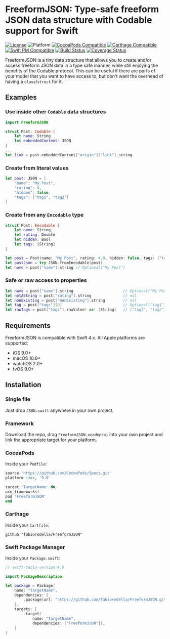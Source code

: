 # FreeformJSON: Type-safe freeform JSON data structure with Codable support for Swift

[![License](https://img.shields.io/cocoapods/l/FreeformJSON.svg?style=flat)](https://github.com/fabiorodella/FreeformJSON/blob/master/LICENSE) ![Platform](https://img.shields.io/cocoapods/p/FreeformJSON.svg?style=flat) [![CocoaPods Compatible](https://img.shields.io/cocoapods/v/FreeformJSON.svg)](https://img.shields.io/cocoapods/v/FreeformJSON.svg) [![Carthage Compatible](https://img.shields.io/badge/Carthage-compatible-4BC51D.svg?style=flat)](https://github.com/Carthage/Carthage) [![Swift PM Compatible](https://img.shields.io/badge/Swift%20PM-compatible-4BC51D.svg)](https://swift.org/package-manager/) [![Build Status](https://travis-ci.org/fabiorodella/FreeformJSON.svg?branch=master)](https://travis-ci.org/fabiorodella/FreeformJSON) [![Coverage Status](https://coveralls.io/repos/github/fabiorodella/FreeformJSON/badge.svg?branch=master)](https://coveralls.io/github/fabiorodella/FreeformJSON?branch=master)

FreeformJSON is a tiny data structure that allows you to create and/or access freeform JSON data in a type safe manner, while still enjoying the benefits of the Codable protocol. This can be useful if there are parts of your model that you want to have access to, but don't want the overhead of having a  `class`/`struct` for it.

## Examples

### Use inside other `Codable` data structures
```swift
import FreeformJSON

struct Post: Codable {
    let name: String
    let embeddedContent: JSON
}
...
let link = post.embeddedContent["origin"]["link"].string
```

### Create from literal values
```swift
let post: JSON = [
    "name": "My Post",
    "rating": 4,
    "hidden": false,
    "tags": ["tag1", "tag2"]
]
```

### Create from any  `Encodable` type
```swift
struct Post: Encodable {
    let name: String
    let rating: Double
    let hidden: Bool
    let tags: [String]
}

let post = Post(name: "My Post", rating: 4.0, hidden: false, tags: ["tag1", "tag2"])
let postJson = try JSON.fromEncodable(post)
let name = post["name"].string // Optional("My Post")
```

### Safe or raw access to properties
```swift
let name = post["name"].string                      // Optional("My Post")
let notAString = post["rating"].string              // nil
let nonExisting = post["nonExisting"].string        // nil
let tag = post["tags"][0]                           // Optional("tag1")
let rawTags = post["tags"].rawValue! as! [String]   // ["tag1", "tag2"]
```

## Requirements

FreeformJSON is compatible with Swift 4.x.
All Apple platforms are supported:

* iOS 9.0+
* macOS 10.9+
* watchOS 2.0+
* tvOS 9.0+

## Installation

### Single file

Just drop `JSON.swift` anywhere in your own project.

### Framework

Download the repo, drag `FreeformJSON.xcodeproj` into your own project and link the appropriate target for your platform.

### CocoaPods
Inside your `Podfile`:
```ruby
source 'https://github.com/CocoaPods/Specs.git'
platform :ios, '9.0'

target 'TargetName' do
use_frameworks!
pod 'FreeformJSON'
end
```

### Carthage
Inside your `Cartfile`:
```ogdl
github "fabiorodella/FreeformJSON"
```

### Swift Package Manager
Inside your `Package.swift`:
```swift
// swift-tools-version:4.0

import PackageDescription

let package = Package(
    name: "TargetName",
    dependencies: [
        .package(url: "https://github.com/fabiorodella/FreeformJSON.git", from: "0.1.0"),
    ],
    targets: [
        .target(
            name: "TargetName",
            dependencies: ["FreeformJSON"]),
    ]
)
```
